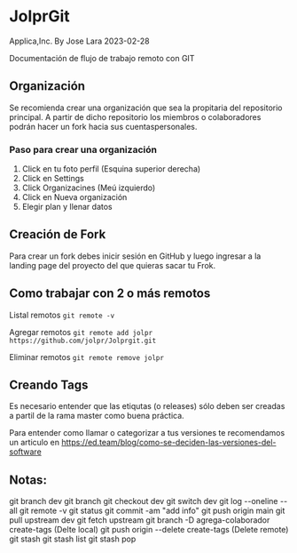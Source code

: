 # JolprGit
Applica,Inc.
By Jose Lara
2023-02-28

Documentación de flujo de trabajo remoto con GIT

## Organización

Se recomienda crear una organización que sea la propitaria del repositorio principal. A partir de dicho repositorio los miembros o colaboradores podrán hacer un fork hacia sus cuentaspersonales.

### Paso para crear una organización

1. Click en tu foto perfil (Esquina superior derecha)
2. Click en Settings
3. Click Organizacines (Meú izquierdo)
4. Click en Nueva organización
5. Elegir plan y llenar datos

## Creación de Fork

Para crear un fork debes inicir sesión en GitHub y luego ingresar a la landing page del proyecto del que quieras sacar tu Frok.

## Como trabajar con 2 o más remotos

Listal remotos
`git remote -v`

Agregar remotos
`git remote add jolpr https://github.com/jolpr/Jolprgit.git`

Eliminar remotos
`git remote remove jolpr`

## Creando Tags

Es necesario entender que las etiqutas (o releases) sólo deben ser creadas a partil de la rama master como buena práctica.

Para entender como llamar o categorizar a tus versiones  te recomendamos un articulo en https://ed.team/blog/como-se-deciden-las-versiones-del-software


## Notas:
git branch dev
git branch
git checkout dev
git switch dev
git log --oneline --all
git remote -v
git status
git commit -am "add info"
git push origin main
git pull upstream dev
git fetch upstream
git branch -D agrega-colaborador create-tags  (Delte local)
git push origin --delete create-tags (Delete remote)
git stash
git stash list
git stash pop

